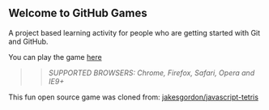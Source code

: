 ## Welcome to GitHub Games

A project based learning activity for people who are getting started with Git and GitHub.

You can play the game [here](https://nanaimoto.github.io/github-games/)

>> _*SUPPORTED BROWSERS*: Chrome, Firefox, Safari, Opera and IE9+_

This fun open source game was cloned from: [jakesgordon/javascript-tetris](https://github.com/jakesgordon/javascript-tetris)
